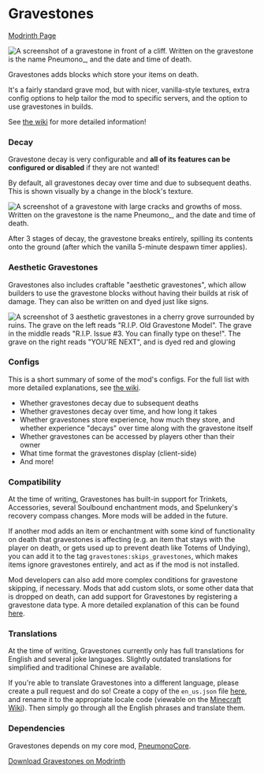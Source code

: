 # Gravestones

[Modrinth Page](https://modrinth.com/project/Heh3BbSv)

![A screenshot of a gravestone in front of a cliff. Written on the gravestone is the name Pneumono_, and the date and time of death.](images/gravestone.png)

Gravestones adds blocks which store your items on death.

It's a fairly standard grave mod, but with nicer, vanilla-style textures,
extra config options to help tailor the mod to specific servers, and the option to use gravestones in builds.

See [the wiki](https://github.com/PneumonoIsNotAvailable/Gravestones/wiki) for more detailed information!

### Decay
Gravestone decay is very configurable and **all of its features can be configured or disabled** if they are not wanted!

By default, all gravestones decay over time and due to subsequent deaths. This is shown visually by a change in the block's texture.

![A screenshot of a gravestone with large cracks and growths of moss. Written on the gravestone is the name Pneumono_, and the date and time of death.](images/decayed.png)

After 3 stages of decay, the gravestone breaks entirely, spilling its contents onto the ground (after which the vanilla 5-minute despawn timer applies).

### Aesthetic Gravestones
Gravestones also includes craftable "aesthetic gravestones", which allow builders to use the gravestone blocks without having their builds at risk of damage.
They can also be written on and dyed just like signs.

![A screenshot of 3 aesthetic gravestones in a cherry grove surrounded by ruins. The grave on the left reads "R.I.P. Old Gravestone Model".
The grave in the middle reads "R.I.P. Issue #3. You can finally type on these!". The grave on the right reads "YOU'RE NEXT", and is dyed red and glowing](images/aesthetic.png)

### Configs
This is a short summary of some of the mod's configs.
For the full list with more detailed explanations, see [the wiki](https://github.com/PneumonoIsNotAvailable/Gravestones/wiki/Configs).
- Whether gravestones decay due to subsequent deaths
- Whether gravestones decay over time, and how long it takes
- Whether gravestones store experience, how much they store,
  and whether experience "decays" over time along with the gravestone itself
- Whether gravestones can be accessed by players other than their owner
- What time format the gravestones display (client-side)
- And more!

### Compatibility
At the time of writing, Gravestones has built-in support for Trinkets, Accessories,
several Soulbound enchantment mods, and Spelunkery's recovery compass changes. More mods will be added in the future.

If another mod adds an item or enchantment with some kind of functionality on death that gravestones is affecting
(e.g. an item that stays with the player on death, or gets used up to prevent death like Totems of Undying),
you can add it to the tag `gravestones:skips_gravestones`, which makes items ignore gravestones entirely,
and act as if the mod is not installed.

Mod developers can also add more complex conditions for gravestone skipping, if necessary.
Mods that add custom slots, or some other data that is dropped on death,
can add support for Gravestones by registering a gravestone data type.
A more detailed explanation of this can be found
[here](https://github.com/PneumonoIsNotAvailable/Gravestones/wiki/Developers).

### Translations
At the time of writing, Gravestones currently only has full translations for English and several joke languages.
Slightly outdated translations for simplified and traditional Chinese are available.

If you're able to translate Gravestones into a different language, please create a pull request and do so!
Create a copy of the `en_us.json` file
[here](https://github.com/PneumonoIsNotAvailable/Gravestones/blob/master/src/main/resources/assets/gravestones/lang/en_us.json),
and rename it to the appropriate locale code
(viewable on the [Minecraft Wiki](https://minecraft.wiki/w/Language)).
Then simply go through all the English phrases and translate them.

### Dependencies
Gravestones depends on my core mod, [PneumonoCore](https://modrinth.com/project/ZLKQjA7t).

[Download Gravestones on Modrinth](https://modrinth.com/project/Heh3BbSv)
